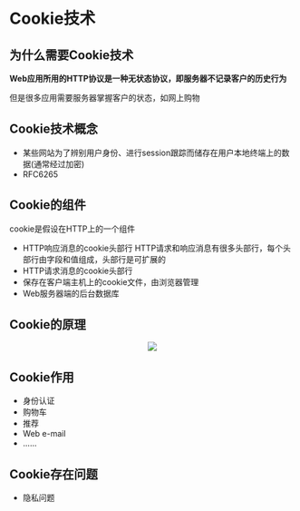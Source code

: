 # Cookie技术  

## 为什么需要Cookie技术  

**Web应用所用的HTTP协议是一种无状态协议，即服务器不记录客户的历史行为**  

但是很多应用需要服务器掌握客户的状态，如网上购物

## Cookie技术概念  

* 某些网站为了辨别用户身份、进行session跟踪而储存在用户本地终端上的数据(通常经过加密)  
* RFC6265  

## Cookie的组件  

cookie是假设在HTTP上的一个组件  

* HTTP响应消息的cookie头部行   HTTP请求和响应消息有很多头部行，每个头部行由字段和值组成，头部行是可扩展的  
* HTTP请求消息的cookie头部行  
* 保存在客户端主机上的cookie文件，由浏览器管理  
* Web服务器端的后台数据库  

## Cookie的原理  

<p align="center"><img src="https://user-images.githubusercontent.com/58176267/155877112-6ec1f617-a566-48a3-a744-d403973e2023.png"></p>  

  
## Cookie作用  

* 身份认证  
* 购物车  
* 推荐  
* Web e-mail  
* ......

## Cookie存在问题   

* 隐私问题  


